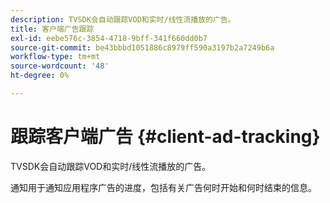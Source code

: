 ```yaml
---
description: TVSDK会自动跟踪VOD和实时/线性流播放的广告。
title: 客户端广告跟踪
exl-id: eebe576c-3854-4718-9bff-341f660dd0b7
source-git-commit: be43bbbd1051886c8979ff590a3197b2a7249b6a
workflow-type: tm+mt
source-wordcount: '48'
ht-degree: 0%

---
```


# 跟踪客户端广告 {#client-ad-tracking}

TVSDK会自动跟踪VOD和实时/线性流播放的广告。

通知用于通知应用程序广告的进度，包括有关广告何时开始和何时结束的信息。
